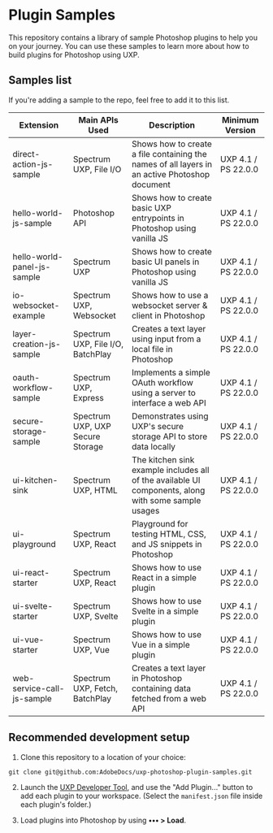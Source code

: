 # Plugin Samples

This repository contains a library of sample Photoshop plugins to help you on your journey. You can use these samples to learn more about how to build plugins for Photoshop using UXP.

## Samples list

If you're adding a sample to the repo, feel free to add it to this list.

| Extension                           | Main APIs Used                                  | Description                                                                                                            | Minimum Version |
| ----------------------------------- | ----------------------------------------------- | ---------------------------------------------------------------------------------------------------------------------- | --------------- |
direct-action-js-sample | Spectrum UXP, File I/O | Shows how to create a file containing the names of all layers in an active Photoshop document | UXP 4.1 / PS 22.0.0
hello-world-js-sample | Photoshop API | Shows how to create basic UXP entrypoints in Photoshop using vanilla JS | UXP 4.1 / PS 22.0.0
hello-world-panel-js-sample | Spectrum UXP | Shows how to create basic UI panels in Photoshop using vanilla JS  | UXP 4.1 / PS 22.0.0
io-websocket-example | Spectrum UXP, Websocket | Shows how to use a websocket server & client in Photoshop | UXP 4.1 / PS 22.0.0
layer-creation-js-sample | Spectrum UXP, File I/O, BatchPlay | Creates a text layer using input from a local file in Photoshop | UXP 4.1 / PS 22.0.0
oauth-workflow-sample | Spectrum UXP, Express | Implements a simple OAuth workflow using a server to interface a web API | UXP 4.1 / PS 22.0.0
secure-storage-sample | Spectrum UXP, UXP Secure Storage | Demonstrates using UXP's secure storage API to store data locally | UXP 4.1 / PS 22.0.0
ui-kitchen-sink | Spectrum UXP, HTML | The kitchen sink example includes all of the available UI components, along with some sample usages | UXP 4.1 / PS 22.0.0
ui-playground | Spectrum UXP, React | Playground for testing HTML, CSS, and JS snippets in Photoshop | UXP 4.1 / PS 22.0.0
ui-react-starter | Spectrum UXP, React | Shows how to use React in a simple plugin | UXP 4.1 / PS 22.0.0
ui-svelte-starter | Spectrum UXP, Svelte | Shows how to use Svelte in a simple plugin | UXP 4.1 / PS 22.0.0
ui-vue-starter | Spectrum UXP, Vue | Shows how to use Vue in a simple plugin | UXP 4.1 / PS 22.0.0
web-service-call-js-sample | Spectrum UXP, Fetch, BatchPlay | Creates a text layer in Photoshop containing data fetched from a web API | UXP 4.1 / PS 22.0.0

## Recommended development setup

1. Clone this repository to a location of your choice:

```
git clone git@github.com:AdobeDocs/uxp-photoshop-plugin-samples.git
```

2. Launch the [UXP Developer Tool](https://www.adobe.io/photoshop/uxp/devtool/), and use the "Add Plugin..." button to add each plugin to your workspace. (Select the `manifest.json` file inside each plugin's folder.)

3. Load plugins into Photoshop by using **••• > Load**.
